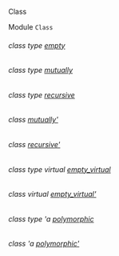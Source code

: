 Class

Module `Class`

<a id="class-type-empty"></a>

###### class type  [empty](Class.class-type-empty.md)

<a id="class-type-mutually"></a>

###### class type  [mutually](Class.class-type-mutually.md)

<a id="class-type-recursive"></a>

###### class type  [recursive](Class.class-type-recursive.md)

<a id="class-mutually'"></a>

###### class  [mutually'](Class.mutually'.md)

<a id="class-recursive'"></a>

###### class  [recursive'](Class.recursive'.md)

<a id="class-type-empty_virtual"></a>

###### class type virtual  [empty_virtual](Class.class-type-empty_virtual.md)

<a id="class-empty_virtual'"></a>

###### class virtual  [empty_virtual'](Class.empty_virtual'.md)

<a id="class-type-polymorphic"></a>

###### class type 'a [polymorphic](Class.class-type-polymorphic.md)

<a id="class-polymorphic'"></a>

###### class 'a [polymorphic'](Class.polymorphic'.md)
